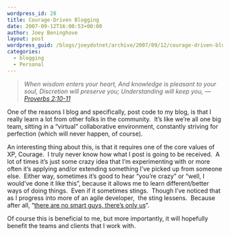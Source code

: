 ```yaml
---
wordpress_id: 28
title: Courage-Driven Blogging
date: 2007-09-12T16:00:53+00:00
author: Joey Beninghove
layout: post
wordpress_guid: /blogs/joeydotnet/archive/2007/09/12/courage-driven-blogging.aspx
categories:
  - blogging
  - Personal
---
```

> _When wisdom enters your heart, And knowledge is pleasant to your soul, Discretion will preserve you; Understanding will keep you, &#8212; [Proverbs 2:10-11](http://www.blueletterbible.org/cgi-bin/tools/printer-friendly.pl?book=Pro&chapter=002&version=nkjv#10)_

One of the reasons I blog and specifically, post code to my blog, is that I really learn a lot from other folks in the community.&nbsp; It&#8217;s like we&#8217;re all one big team, sitting in a &#8220;virtual&#8221; collaborative environment, constantly striving for perfection (which will never happen, of course). 

An interesting thing about this, is that it requires one of the core values of XP, Courage.&nbsp; I truly never know how what I post is going to be received.&nbsp; A lot of times it&#8217;s just some crazy idea that I&#8217;m experimenting with or more often it&#8217;s applying and/or extending&nbsp;something I&#8217;ve picked up from someone else.&nbsp; Either way, sometimes it&#8217;s good to hear &#8220;you&#8217;re crazy&#8221; or &#8220;well, I would&#8217;ve done it like this&#8221;, because it allows me to learn different/better ways of doing things.&nbsp;&nbsp;Even if it sometimes stings.&nbsp; Though I&#8217;ve noticed&nbsp;that as I progress into&nbsp;more of an agile developer, &nbsp;the sting lessens.&nbsp; Because after all, &#8220;[there are no smart guys, there&#8217;s only us](http://codebetter.com/blogs/jeremy.miller/archive/2007/05/21/thoughts-rants-and-arguments-my-devteach-2007-rollup.aspx)&#8220;.

Of course this&nbsp;is beneficial to&nbsp;me, but more importantly, it will hopefully benefit the teams and clients that I work with.